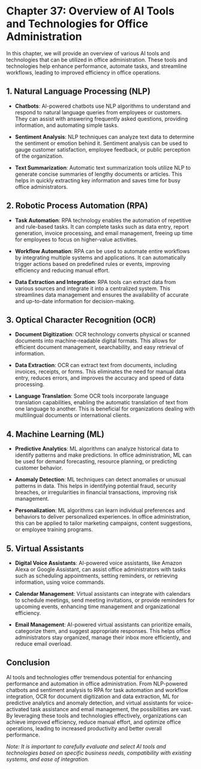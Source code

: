 Chapter 37: Overview of AI Tools and Technologies for Office Administration
===========================================================================

In this chapter, we will provide an overview of various AI tools and technologies that can be utilized in office administration. These tools and technologies help enhance performance, automate tasks, and streamline workflows, leading to improved efficiency in office operations.

**1. Natural Language Processing (NLP)**
----------------------------------------

* **Chatbots**: AI-powered chatbots use NLP algorithms to understand and respond to natural language queries from employees or customers. They can assist with answering frequently asked questions, providing information, and automating simple tasks.

* **Sentiment Analysis**: NLP techniques can analyze text data to determine the sentiment or emotion behind it. Sentiment analysis can be used to gauge customer satisfaction, employee feedback, or public perception of the organization.

* **Text Summarization**: Automatic text summarization tools utilize NLP to generate concise summaries of lengthy documents or articles. This helps in quickly extracting key information and saves time for busy office administrators.

**2. Robotic Process Automation (RPA)**
---------------------------------------

* **Task Automation**: RPA technology enables the automation of repetitive and rule-based tasks. It can complete tasks such as data entry, report generation, invoice processing, and email management, freeing up time for employees to focus on higher-value activities.

* **Workflow Automation**: RPA can be used to automate entire workflows by integrating multiple systems and applications. It can automatically trigger actions based on predefined rules or events, improving efficiency and reducing manual effort.

* **Data Extraction and Integration**: RPA tools can extract data from various sources and integrate it into a centralized system. This streamlines data management and ensures the availability of accurate and up-to-date information for decision-making.

**3. Optical Character Recognition (OCR)**
------------------------------------------

* **Document Digitization**: OCR technology converts physical or scanned documents into machine-readable digital formats. This allows for efficient document management, searchability, and easy retrieval of information.

* **Data Extraction**: OCR can extract text from documents, including invoices, receipts, or forms. This eliminates the need for manual data entry, reduces errors, and improves the accuracy and speed of data processing.

* **Language Translation**: Some OCR tools incorporate language translation capabilities, enabling the automatic translation of text from one language to another. This is beneficial for organizations dealing with multilingual documents or international clients.

**4. Machine Learning (ML)**
----------------------------

* **Predictive Analytics**: ML algorithms can analyze historical data to identify patterns and make predictions. In office administration, ML can be used for demand forecasting, resource planning, or predicting customer behavior.

* **Anomaly Detection**: ML techniques can detect anomalies or unusual patterns in data. This helps in identifying potential fraud, security breaches, or irregularities in financial transactions, improving risk management.

* **Personalization**: ML algorithms can learn individual preferences and behaviors to deliver personalized experiences. In office administration, this can be applied to tailor marketing campaigns, content suggestions, or employee training programs.

**5. Virtual Assistants**
-------------------------

* **Digital Voice Assistants**: AI-powered voice assistants, like Amazon Alexa or Google Assistant, can assist office administrators with tasks such as scheduling appointments, setting reminders, or retrieving information, using voice commands.

* **Calendar Management**: Virtual assistants can integrate with calendars to schedule meetings, send meeting invitations, or provide reminders for upcoming events, enhancing time management and organizational efficiency.

* **Email Management**: AI-powered virtual assistants can prioritize emails, categorize them, and suggest appropriate responses. This helps office administrators stay organized, manage their inbox more efficiently, and reduce email overload.

**Conclusion**
--------------

AI tools and technologies offer tremendous potential for enhancing performance and automation in office administration. From NLP-powered chatbots and sentiment analysis to RPA for task automation and workflow integration, OCR for document digitization and data extraction, ML for predictive analytics and anomaly detection, and virtual assistants for voice-activated task assistance and email management, the possibilities are vast. By leveraging these tools and technologies effectively, organizations can achieve improved efficiency, reduce manual effort, and optimize office operations, leading to increased productivity and better overall performance.

*Note: It is important to carefully evaluate and select AI tools and technologies based on specific business needs, compatibility with existing systems, and ease of integration.*
